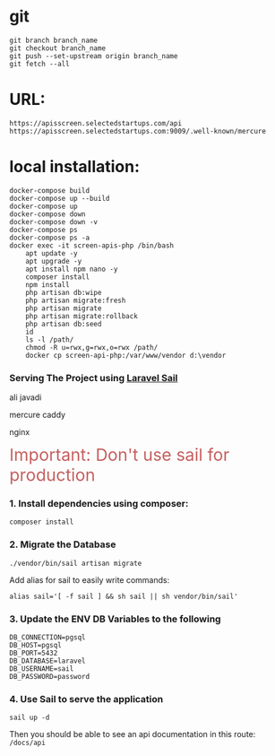 # git
    git branch branch_name
    git checkout branch_name
    git push --set-upstream origin branch_name
    git fetch --all

# URL:
    https://apisscreen.selectedstartups.com/api
    https://apisscreen.selectedstartups.com:9009/.well-known/mercure

# local installation:
    docker-compose build
    docker-compose up --build
    docker-compose up
    docker-compose down
    docker-compose down -v
    docker-compose ps
    docker-compose ps -a
    docker exec -it screen-apis-php /bin/bash
        apt update -y
        apt upgrade -y
        apt install npm nano -y
        composer install
        npm install
        php artisan db:wipe
        php artisan migrate:fresh
        php artisan migrate
        php artisan migrate:rollback
        php artisan db:seed
        id
        ls -l /path/
        chmod -R u=rwx,g=rwx,o=rwx /path/
        docker cp screen-api-php:/var/www/vendor d:\vendor







### Serving The Project using [Laravel Sail](https://laravel.com/docs/10.x/sail)

ali javadi

mercure
caddy

nginx

<span style="color: #c66060; font-size: 30px;"> Important: Don't use sail for production </span>

### 1. Install dependencies using composer: 

```shell
composer install
```

### 2. Migrate the Database
```shell
./vendor/bin/sail artisan migrate
```
Add alias for sail to easily write commands:

```shell
alias sail='[ -f sail ] && sh sail || sh vendor/bin/sail'
```

### 3. Update the ENV DB Variables to the following
```dotenv
DB_CONNECTION=pgsql
DB_HOST=pgsql
DB_PORT=5432
DB_DATABASE=laravel
DB_USERNAME=sail
DB_PASSWORD=password
```

### 4. Use Sail to serve the application

```shell
sail up -d
```

Then you should be able to see an api documentation in this route: ``/docs/api``
